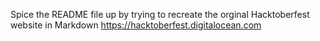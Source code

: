 Spice the README file up by trying to recreate the orginal Hacktoberfest website in Markdown https://hacktoberfest.digitalocean.com

